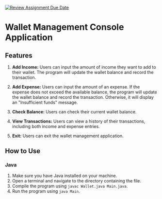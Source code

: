 [![Review Assignment Due Date](https://classroom.github.com/assets/deadline-readme-button-24ddc0f5d75046c5622901739e7c5dd533143b0c8e959d652212380cedb1ea36.svg)](https://classroom.github.com/a/hy8NMZUz)

# Wallet Management Console Application

## Features

1. **Add Income:** Users can input the amount of income they want to add to their wallet. The program will update the wallet balance and record the transaction.

2. **Add Expense:** Users can input the amount of an expense. If the expense does not exceed the available balance, the program will update the wallet balance and record the transaction. Otherwise, it will display an "Insufficient funds" message.

3. **Check Balance:** Users can check their current wallet balance.

4. **View Transactions:** Users can view a history of their transactions, including both income and expense entries.

5. **Exit:** Users can exit the wallet management application.

## How to Use

### Java

1. Make sure you have Java installed on your machine.
2. Open a terminal and navigate to the directory containing the file.
3. Compile the program using `javac Wallet.java Main.java`.
4. Run the program using `java Main`.
